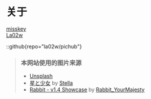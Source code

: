 # 关于

[misskey](https://misskey.la02.cc)\
[La02w](https://github.com/la02w)

::github{repo="la02w/pichub"}

> ### 本网站使用的图片来源
> - [Unsplash](https://unsplash.com/)
> - [星と少女](https://www.pixiv.net/artworks/108916539) by [Stella](https://www.pixiv.net/users/93273965)
> - [Rabbit - v1.4 Showcase](https://civitai.com/posts/586908) by [Rabbit_YourMajesty](https://civitai.com/user/Rabbit_YourMajesty)